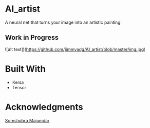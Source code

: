 # AI_artist
A neural net that turns your image into an artistic painting


## Work in Progress
![alt text])(https://github.com/jimmyadg/AI_artist/blob/master/img.jpg)

# Built With
- Kersa
- Tensor

# Acknowledgments

[Somshubra Majumdar](https://github.com/titu1994)
